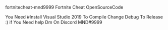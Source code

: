 fortnitecheat-mnd9999
Fortnite Cheat OpenSourceCode

You Need #Install Visual Studio 2019 To Compile Change Debug To Release :) if You Need help Dm On Discord MND#9999
